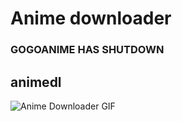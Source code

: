 # Anime downloader

### GOGOANIME HAS SHUTDOWN

## animedl

![Anime Downloader GIF](https://media.giphy.com/media/i9QFDLUY86a9dp8Cj5/giphy.gif)
